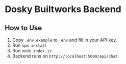 
# Dosky Builtworks Backend

## How to Use

1. Copy `.env.example` to `.env` and fill in your API key.
2. Run `npm install`
3. Run `node index.js`
4. Backend runs on `http://localhost:5000/api/chat`
